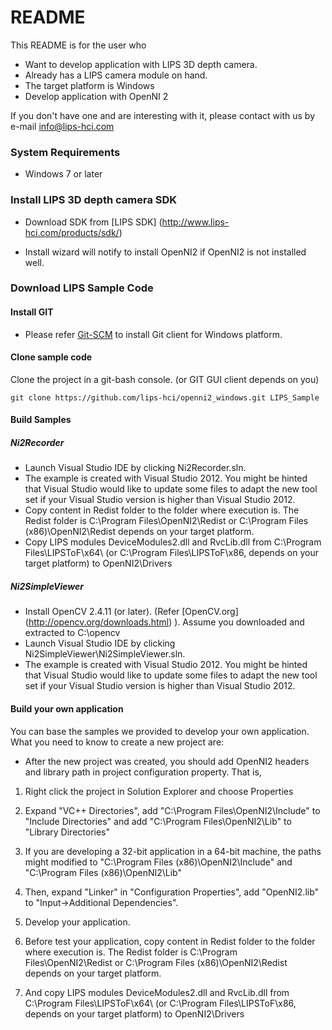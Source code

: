 # README #

This README is for the user who

* Want to develop application with LIPS 3D depth camera.
* Already has a LIPS camera module on hand.
* The target platform is Windows
* Develop application with OpenNI 2

If you don't have one and are interesting with it, please contact with us by e-mail [info@lips-hci.com](mailto:info@lips-hci.com)

### System Requirements ###

* Windows 7 or later

### Install LIPS 3D depth camera SDK ###

* Download SDK from [LIPS SDK] (http://www.lips-hci.com/products/sdk/)

* Install wizard will notify to install OpenNI2 if OpenNI2 is not installed well.

### Download LIPS Sample Code ###

#### Install GIT ####

* Please refer [Git-SCM](https://git-scm.com/) to install Git client for Windows platform.

#### Clone sample code ####
Clone the project in a git-bash console. (or GIT GUI client depends on you)

```
git clone https://github.com/lips-hci/openni2_windows.git LIPS_Sample
```

#### Build Samples ####
##### Ni2Recorder #####

* Launch Visual Studio IDE by clicking Ni2Recorder.sln.
* The example is created with Visual Studio 2012. You might be hinted that Visual Studio would like to update some files to adapt the new tool set if your Visual Studio version is higher than Visual Studio 2012.
* Copy content in Redist folder to the folder where execution is. The Redist folder is C:\Program Files\OpenNI2\Redist or C:\Program Files (x86)\OpenNI2\Redist depends on your target platform.
* Copy LIPS modules DeviceModules2.dll and RvcLib.dll from C:\Program Files\LIPSToF\x64\ (or C:\Program Files\LIPSToF\x86\, depends on your target platform) to OpenNI2\Drivers

##### Ni2SimpleViewer #####

* Install OpenCV 2.4.11 (or later). (Refer [OpenCV.org] (http://opencv.org/downloads.html) ). Assume you downloaded and extracted to C:\opencv
* Launch Visual Studio IDE by clicking Ni2SimpleViewer\Ni2SimpleViewer.sln.
* The example is created with Visual Studio 2012. You might be hinted that Visual Studio would like to update some files to adapt the new tool set if your Visual Studio version is higher than Visual Studio 2012.

#### Build your own application ####
You can base the samples we provided to develop your own application. What you need to know to create a new project are:

* After the new project was created, you should add OpenNI2 headers and library path in project configuration property. That is,

1. Right click the project in Solution Explorer and choose Properties

2. Expand "VC++ Directories", add "C:\Program Files\OpenNI2\Include" to "Include Directories" and add "C:\Program Files\OpenNI2\Lib" to "Library Directories"

3. If you are developing a 32-bit application in a 64-bit machine, the paths might modified to "C:\Program Files (x86)\OpenNI2\Include" and "C:\Program Files (x86)\OpenNI2\Lib"

4. Then, expand "Linker" in "Configuration Properties", add "OpenNI2.lib" to "Input->Additional Dependencies".

5. Develop your application.

6. Before test your application, copy content in Redist folder to the folder where execution is. The Redist folder is C:\Program Files\OpenNI2\Redist or C:\Program Files (x86)\OpenNI2\Redist depends on your target platform.

7. And copy LIPS modules DeviceModules2.dll and RvcLib.dll from C:\Program Files\LIPSToF\x64\ (or C:\Program Files\LIPSToF\x86\, depends on your target platform) to OpenNI2\Drivers
